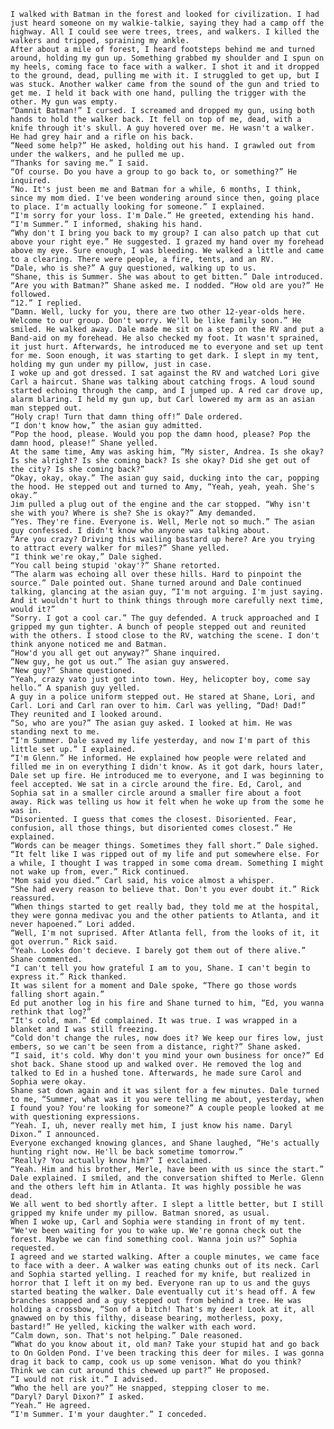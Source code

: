 	I walked with Batman in the forest and looked for civilization. I had just heard someone on my walkie-talkie, saying they had a camp off the highway. All I could see were trees, trees, and walkers. I killed the walkers and tripped, spraining my ankle.
	After about a mile of forest, I heard footsteps behind me and turned around, holding my gun up. Something grabbed my shoulder and I spun on my heels, coming face to face with a walker. I shot it and it dropped to the ground, dead, pulling me with it. I struggled to get up, but I was stuck. Another walker came from the sound of the gun and tried to get me. I held it back with one hand, pulling the trigger with the other. My gun was empty. 
	“Damnit Batman!” I cursed. I screamed and dropped my gun, using both hands to hold the walker back. It fell on top of me, dead, with a knife through it's skull. A guy hovered over me. He wasn't a walker. He had grey hair and a rifle on his back.
	“Need some help?” He asked, holding out his hand. I grawled out from under the walkers, and he pulled me up.
	“Thanks for saving me.” I said.
	“Of course. Do you have a group to go back to, or something?” He inquired.
	“No. It's just been me and Batman for a while, 6 months, I think, since my mom died. I've been wondering around since then, going place to place. I'm actually looking for someone.” I explained.
	“I'm sorry for your loss. I'm Dale.” He greeted, extending his hand.
	“I'm Summer.” I informed, shaking his hand.
	“Why don't I bring you back to my group? I can also patch up that cut above your right eye.” He suggested. I grazed my hand over my forehead above my eye. Sure enough, I was bleeding. We walked a little and came to a clearing. There were people, a fire, tents, and an RV.
	“Dale, who is she?” A guy questioned, walking up to us.
	“Shane, this is Summer. She was about to get bitten.” Dale introduced.
	“Are you with Batman?” Shane asked me. I nodded. “How old are you?” He followed.
	“12.” I replied.
	“Damn. Well, lucky for you, there are two other 12-year-olds here. Welcome to our group. Don't worry. We'll be like family soon.” He smiled. He walked away. Dale made me sit on a step on the RV and put a Band-aid on my forehead. He also checked my foot. It wasn't sprained, it just hurt. Afterwards, he introduced me to everyone and set up tent for me. Soon enough, it was starting to get dark. I slept in my tent, holding my gun under my pillow, just in case. 
	I woke up and got dressed. I sat against the RV and watched Lori give Carl a haircut. Shane was talking about catching frogs. A loud sound started echoing through the camp, and I jumped up. A red car drove up, alarm blaring. I held my gun up, but Carl lowered my arm as an asian man stepped out.
	“Holy crap! Turn that damn thing off!” Dale ordered. 
	“I don't know how,” the asian guy admitted. 
	“Pop the hood, please. Would you pop the damn hood, please? Pop the damn hood, please!” Shane yelled.
	At the same time, Amy was asking him, “My sister, Andrea. Is she okay? Is she alright? Is she coming back? Is she okay? Did she get out of the city? Is she coming back?”
	“Okay, okay, okay.” The asian guy said, ducking into the car, popping the hood. He stepped out and turned to Amy, “Yeah, yeah, yeah. She's okay.” 
	Jim pulled a plug out of the engine and the car stopped. “Why isn't she with you? Where is she? She is okay?” Amy demanded.
	“Yes. They're fine. Everyone is. Well, Merle not so much.” The asian guy confessed. I didn't know who anyone was talking about.
	“Are you crazy? Driving this wailing bastard up here? Are you trying to attract every walker for miles?” Shane yelled.
	“I think we're okay,” Dale sighed.
	“You call being stupid 'okay'?” Shane retorted.
	“The alarm was echoing all over these hills. Hard to pinpoint the source.” Dale pointed out. Shane turned around and Dale continued talking, glancing at the asian guy, “I'm not arguing. I'm just saying. And it wouldn't hurt to think things through more carefully next time, would it?”
	“Sorry. I got a cool car.” The guy defended. A truck approached and I gripped my gun tighter. A bunch of people stepped out and reunited with the others. I stood close to the RV, watching the scene. I don't think anyone noticed me and Batman.
	“How'd you all get out anyway?” Shane inquired.
	“New guy, he got us out.” The asian guy answered.
	“New guy?” Shane questioned. 
	“Yeah, crazy vato just got into town. Hey, helicopter boy, come say hello.” A spanish guy yelled.
	A guy in a police uniform stepped out. He stared at Shane, Lori, and Carl. Lori and Carl ran over to him. Carl was yelling, “Dad! Dad!” They reunited and I looked around. 
	“So, who are you?” The asian guy asked. I looked at him. He was standing next to me.
	“I'm Summer. Dale saved my life yesterday, and now I'm part of this little set up.” I explained. 
	“I'm Glenn.” He informed. He explained how people were related and filled me in on everything I didn't know. As it got dark, hours later, Dale set up fire. He introduced me to everyone, and I was beginning to feel accepted. We sat in a circle around the fire. Ed, Carol, and Sophia sat in a smaller circle around a smaller fire about a foot away. Rick was telling us how it felt when he woke up from the some he was in.
	“Disoriented. I guess that comes the closest. Disoriented. Fear, confusion, all those things, but disoriented comes closest.” He explained.
	“Words can be meager things. Sometimes they fall short.” Dale sighed. 
	“It felt like I was ripped out of my life and put somewhere else. For a while, I thought I was trapped in some coma dream. Something I might not wake up from, ever.” Rick continued.
	"Mom said you died.” Carl said, his voice almost a whisper. 
	“She had every reason to believe that. Don't you ever doubt it.” Rick reassured.
	“When things started to get really bad, they told me at the hospital, they were gonna medivac you and the other patients to Atlanta, and it never hapoened.” Lori added. 
	“Well, I'm not suprised. After Atlanta fell, from the looks of it, it got overrun.” Rick said. 
	“Yeah. Looks don't decieve. I barely got them out of there alive.” Shane commented. 
	“I can't tell you how grateful I am to you, Shane. I can't begin to express it.” Rick thanked. 
	It was silent for a moment and Dale spoke, “There go those words falling short again.”
	Ed put another log in his fire and Shane turned to him, “Ed, you wanna rethink that log?”
	“It's cold, man.” Ed complained. It was true. I was wrapped in a blanket and I was still freezing. 
	“Cold don't change the rules, now does it? We keep our fires low, just embers, so we can't be seen from a distance, right?” Shane asked. 
	“I said, it's cold. Why don't you mind your own business for once?” Ed shot back. Shane stood up and walked over. He removed the log and talked to Ed in a hushed tone. Afterwards, he made sure Carol and Sophia were okay. 
	Shane sat down again and it was silent for a few minutes. Dale turned to me, “Summer, what was it you were telling me about, yesterday, when I found you? You're looking for someone?” A couple people looked at me with questioning expressions. 
	“Yeah. I, uh, never really met him, I just know his name. Daryl Dixon.” I announced. 
	Everyone exchanged knowing glances, and Shane laughed, “He's actually hunting right now. He'll be back sometime tomorrow.”
	“Really? You actually know him?” I exclaimed. 
	“Yeah. Him and his brother, Merle, have been with us since the start.” Dale explained. I smiled, and the conversation shifted to Merle. Glenn and the others left him in Atlanta. It was highly possible he was dead. 
	We all went to bed shortly after. I slept a little better, but I still gripped my knife under my pillow. Batman snored, as usual. 
	When I woke up, Carl and Sophia were standing in front of my tent. “We've been waiting for you to wake up. We're gonna check out the forest. Maybe we can find something cool. Wanna join us?” Sophia requested. 
	I agreed and we started walking. After a couple minutes, we came face to face with a deer. A walker was eating chunks out of its neck. Carl and Sophia started yelling. I reached for my knife, but realized in horror that I left it on my bed. Everyone ran up to us and the guys started beating the walker. Dale eventually cut it's head off. A few branches snapped and a guy stepped out from behind a tree. He was holding a crossbow, “Son of a bitch! That's my deer! Look at it, all gnawwed on by this filthy, disease bearing, motherless, poxy, bastard!” He yelled, kicking the walker with each word. 
	“Calm down, son. That's not helping.” Dale reasoned.
	“What do you know about it, old man? Take your stupid hat and go back to On Golden Pond. I've been tracking this deer for miles. I was gonna drag it back to camp, cook us up some venison. What do you think? Think we can cut around this chewed up part?” He proposed. 
	“I would not risk it.” I advised.
	“Who the hell are you?” He snapped, stepping closer to me.
	“Daryl? Daryl Dixon?” I asked.
	“Yeah.” He agreed. 
	“I'm Summer. I'm your daughter.” I conceded.
